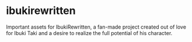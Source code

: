 # ibukirewritten
Important assets for IbukiRewritten, a fan-made project created out of love for Ibuki Taki and a desire to realize the full potential of his character.
